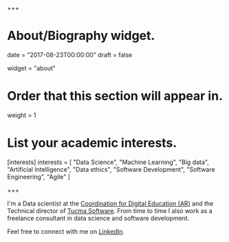 +++
# About/Biography widget.

date = "2017-08-23T00:00:00"
draft = false

widget = "about"

# Order that this section will appear in.
weight = 1

# List your academic interests.
[interests]
  interests = [
    "Data Science",
    "Machine Learning",
    "Big data",
    "Artificial Intelligence",
    "Data ethics",
    "Software Development",
    "Software Engineering",
    "Agile"
  ]

+++

I'm a Data scientist at the [Coordination for Digital Education (AR)](https://www.educaciondigitaltuc.gob.ar/) and the Technical director of [Tucma Software](http://www.tucmasoftware.com.ar/en/). From time to time I also work as a freelance consultant in data science and software development.

Feel free to connect with me on [LinkedIn](https://www.linkedin.com/in/floresf/en/).